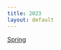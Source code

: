 ```yaml
---
title: 2023
layout: default
---
```

[Spring](https://cala.wildapricot.org/resources/public/newsletter/cala-newsletter2023_01_spring.pdf)
